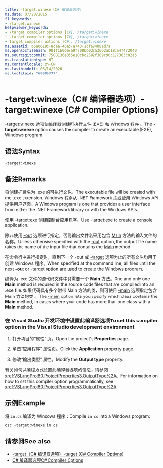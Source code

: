 ```yaml
---
title: -target:winexe（C# 编译器选项）
ms.date: 07/20/2015
f1_keywords:
- /target:winexe
helpviewer_keywords:
- /target compiler options [C#], /target:winexe
- -target compiler options [C#], /target:winexe
- target compiler options [C#], /target:winexe
ms.assetid: b5a0619c-8caa-46a5-a743-1cf68408ad7a
ms.openlocfilehash: 981f1b0b6ca9f708bb022a3662ab181a4f472040
ms.sourcegitcommit: 7588136e355e10cbc2582f389c90c127363c02a5
ms.translationtype: HT
ms.contentlocale: zh-CN
ms.lasthandoff: 03/14/2020
ms.locfileid: "69606377"
---
```

# <a name="-targetwinexe-c-compiler-options"></a><span data-ttu-id="4cc11-102">-target:winexe（C# 编译器选项）</span><span class="sxs-lookup"><span data-stu-id="4cc11-102">-target:winexe (C# Compiler Options)</span></span>
<span data-ttu-id="4cc11-103">-target:winexe 选项使编译器创建可执行文件 (EXE) 和 Windows 程序  。</span><span class="sxs-lookup"><span data-stu-id="4cc11-103">The **-target:winexe** option causes the compiler to create an executable (EXE), Windows program.</span></span>  
  
## <a name="syntax"></a><span data-ttu-id="4cc11-104">语法</span><span class="sxs-lookup"><span data-stu-id="4cc11-104">Syntax</span></span>  
  
```console  
-target:winexe  
```  
  
## <a name="remarks"></a><span data-ttu-id="4cc11-105">备注</span><span class="sxs-lookup"><span data-stu-id="4cc11-105">Remarks</span></span>  
 <span data-ttu-id="4cc11-106">将创建扩展名为 .exe 的可执行文件。</span><span class="sxs-lookup"><span data-stu-id="4cc11-106">The executable file will be created with the .exe extension.</span></span> <span data-ttu-id="4cc11-107">Windows 程序从 .NET Framework 库或使用 Windows API 提供用户界面。</span><span class="sxs-lookup"><span data-stu-id="4cc11-107">A Windows program is one that provides a user interface from either the .NET Framework library or with the Windows APIs.</span></span>  
  
 <span data-ttu-id="4cc11-108">使用 [-target:exe](./target-exe-compiler-option.md) 创建控制台应用程序。</span><span class="sxs-lookup"><span data-stu-id="4cc11-108">Use [-target:exe](./target-exe-compiler-option.md) to create a console application.</span></span>  
  
 <span data-ttu-id="4cc11-109">除非使用 [-out](./out-compiler-option.md) 选项进行指定，否则输出文件名采用包含 [Main](../../programming-guide/main-and-command-args/index.md) 方法的输入文件的名称。</span><span class="sxs-lookup"><span data-stu-id="4cc11-109">Unless otherwise specified with the [-out](./out-compiler-option.md) option, the output file name takes the name of the input file that contains the [Main](../../programming-guide/main-and-command-args/index.md) method.</span></span>  
  
 <span data-ttu-id="4cc11-110">在命令行中进行指定时，直到下一个 -out 或 [-target](./target-compiler-option.md) 选项为止的所有文件均用于创建 Windows 程序。</span><span class="sxs-lookup"><span data-stu-id="4cc11-110">When specified at the command line, all files until the next **-out** or [-target](./target-compiler-option.md) option are used to create the Windows program.</span></span>  
  
 <span data-ttu-id="4cc11-111">编译为 .exe 文件的源代码文件中只需要一个 **Main** 方法。</span><span class="sxs-lookup"><span data-stu-id="4cc11-111">One and only one **Main** method is required in the source code files that are compiled into an .exe file.</span></span> <span data-ttu-id="4cc11-112">如果代码具有多个附带 Main 方法的类，则可使用 [-main](./main-compiler-option.md) 选项指定包含 Main 方法的类   。</span><span class="sxs-lookup"><span data-stu-id="4cc11-112">The [-main](./main-compiler-option.md) option lets you specify which class contains the **Main** method, in cases where your code has more than one class with a **Main** method.</span></span>  
  
### <a name="to-set-this-compiler-option-in-the-visual-studio-development-environment"></a><span data-ttu-id="4cc11-113">在 Visual Studio 开发环境中设置此编译器选项</span><span class="sxs-lookup"><span data-stu-id="4cc11-113">To set this compiler option in the Visual Studio development environment</span></span>  
  
1. <span data-ttu-id="4cc11-114">打开项目的“属性”  页。</span><span class="sxs-lookup"><span data-stu-id="4cc11-114">Open the project's **Properties** page.</span></span>  
  
2. <span data-ttu-id="4cc11-115">单击“应用程序”  属性页。</span><span class="sxs-lookup"><span data-stu-id="4cc11-115">Click the **Application** property page.</span></span>  
  
3. <span data-ttu-id="4cc11-116">修改“输出类型”  属性。</span><span class="sxs-lookup"><span data-stu-id="4cc11-116">Modify the **Output type** property.</span></span>  
  
 <span data-ttu-id="4cc11-117">有关如何以编程方式设置此编译器选项的信息，请参阅 <xref:VSLangProj80.ProjectProperties3.OutputType%2A>。</span><span class="sxs-lookup"><span data-stu-id="4cc11-117">For information on how to set this compiler option programmatically, see <xref:VSLangProj80.ProjectProperties3.OutputType%2A>.</span></span>  
  
## <a name="example"></a><span data-ttu-id="4cc11-118">示例</span><span class="sxs-lookup"><span data-stu-id="4cc11-118">Example</span></span>  
 <span data-ttu-id="4cc11-119">将 `in.cs` 编译为 Windows 程序：</span><span class="sxs-lookup"><span data-stu-id="4cc11-119">Compile `in.cs` into a Windows program:</span></span>  
  
```console  
csc -target:winexe in.cs  
```  
  
## <a name="see-also"></a><span data-ttu-id="4cc11-120">请参阅</span><span class="sxs-lookup"><span data-stu-id="4cc11-120">See also</span></span>

- [<span data-ttu-id="4cc11-121">-target（C# 编译器选项）</span><span class="sxs-lookup"><span data-stu-id="4cc11-121">-target (C# Compiler Options)</span></span>](./target-compiler-option.md)
- [<span data-ttu-id="4cc11-122">C# 编译器选项</span><span class="sxs-lookup"><span data-stu-id="4cc11-122">C# Compiler Options</span></span>](./index.md)
